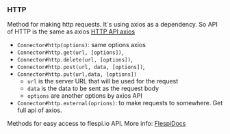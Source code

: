 ### HTTP
Method for making http requests. It`s using axios as a dependency. So API of HTTP is the same as axios [HTTP API axios](https://github.com/axios/axios) 
* `Connector#http(options)`: same options axios
* `Connector#http.get(url, [options])`,
* `Connector#http.delete(url, [options])`,
* `Connector#http.post(url, data, [options])`,
* `Connector#http.put(url,data, [options])`
    * `url` is the server URL that will be used for the request
    * `data` is the data to be sent as the request body
    * `options` are another options by axios API
* `Connector#http.external(oprions)`: to make requests to somewhere. Get full api of axios.

Methods for easy access to flespi.io API. More info: [FlespiDocs](https://flespi.io/docs)
